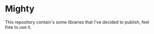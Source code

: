 # Mighty
This repository contain's some libraries that I've decided to publish, feel free to use it.
